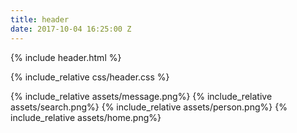 ```yaml
---
title: header
date: 2017-10-04 16:25:00 Z
---
```


{% include header.html %}

{% include_relative css/header.css %}

{% include_relative assets/message.png%}
{% include_relative assets/search.png%}
{% include_relative assets/person.png%}
{% include_relative assets/home.png%}